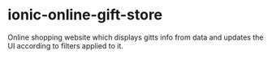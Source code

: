 # ionic-online-gift-store
Online shopping website which displays gitts info from data and updates the UI according to filters applied to it.
